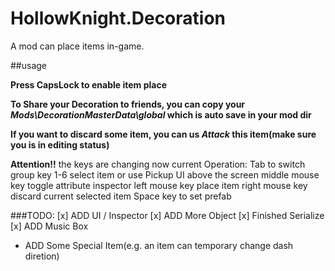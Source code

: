 # HollowKnight.Decoration
A mod can place items in-game.


##usage

**Press CapsLock to enable item place**

**To Share your Decoration to friends, you can copy your ***Mods\DecorationMasterData\global*** which is auto save in your mod dir**

**If you want to discard some item, you can us ***Attack*** this item(make sure you is in editing status)**

**Attention!!**
the keys are changing now
current Operation:
Tab to switch group
key 1-6 select item or use Pickup UI above the screen
middle mouse key toggle attribute inspector
left mouse key place item
right mouse key discard current selected item
Space key to set prefab

###TODO:
[x] ADD UI / Inspector 
[x] ADD More Object 
[x] Finished Serialize 
[x] ADD Music Box
- ADD Some Special Item(e.g. an item can temporary change dash diretion)